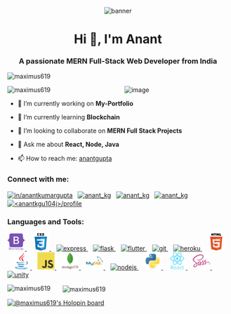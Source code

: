 <p align="center"><img
            src="https://camo.githubusercontent.com/f1c0fc76d120f760664938edd8e1818f9d407b03f8ce7d306e12094d8853b6a0/687474703a2f2f692e696d6775722e636f6d2f6337476d414a662e706e67"
            alt="banner" /></p>
<h1 align="center">Hi 👋, I'm Anant</h1>
<h3 align="center">A passionate MERN Full-Stack Web Developer from India</h3>

<p align="left"> <img src="https://komarev.com/ghpvc/?username=maximus619&label=Profile%20views&color=0e75b6&style=flat" alt="maximus619" /> </p>

<p align="left"><img src="https://github-profile-trophy.vercel.app/?username=maximus619" alt="maximus619" />&nbsp;&nbsp;&nbsp;&nbsp;&nbsp;&nbsp;&nbsp;&nbsp;&nbsp;&nbsp;&nbsp;&nbsp;&nbsp;&nbsp;&nbsp;&nbsp;&nbsp;&nbsp;&nbsp;
  <img src="https://icodejr.com/wp-content/uploads/2021/05/codingchild.svg" height="250" width="200" alt="image" style="max-width: 100%;margin-left: 90px; /></p>
                                                                                                                      <p align="left"></p>                                                            
                                                                                                                
   - 🔭 I’m currently working on **My-Portfolio**

   - 🌱 I’m currently learning **Blockchain**

   - 👯 I’m looking to collaborate on **MERN Full Stack Projects**

   - 💬 Ask me about **React, Node, Java**

   - 📫 How to reach me: [anantgupta](https://www.anantgupta.ml/)

<h3 align="left">Connect with me:</h3>
<p align="left">
<a href="https://linkedin.com/in/anantkumargupta" target="_blank"><img align="center" src="https://raw.githubusercontent.com/rahuldkjain/github-profile-readme-generator/master/src/images/icons/Social/linked-in-alt.svg" alt="in/anantkumargupta" height="30" width="40" /></a>&nbsp;&nbsp;
<a href="https://www.codechef.com/users/anant_kg" target="_blank"><img align="center" src="https://res.cloudinary.com/crunchbase-production/image/upload/c_lpad,f_auto,q_auto:eco,dpr_1/zruiknbedz8yqafxbazb" alt="anant_kg" height="40" width="40" /></a>&nbsp;&nbsp;
<a href="https://www.hackerrank.com/anant_kg" target="_blank"><img align="center" src="https://raw.githubusercontent.com/rahuldkjain/github-profile-readme-generator/master/src/images/icons/Social/hackerrank.svg" alt="anant_kg" height="30" width="40" /></a>&nbsp;&nbsp;
<a href="https://www.leetcode.com/anant_kg" target="_blank"><img align="center" src="https://raw.githubusercontent.com/rahuldkjain/github-profile-readme-generator/master/src/images/icons/Social/leet-code.svg" alt="anant_kg" height="30" width="40" /></a>&nbsp;&nbsp;
<a href="https://auth.geeksforgeeks.org/user/<anantkgu104j>/profile" target="_blank"><img align="center" src="https://raw.githubusercontent.com/rahuldkjain/github-profile-readme-generator/master/src/images/icons/Social/geeks-for-geeks.svg" alt="<anantkgu104j>/profile" height="30" width="40" /></a>
</p>

<h3 align="left">Languages and Tools:</h3>
<p align="left"> <a href="https://getbootstrap.com" target="_blank" rel="noreferrer"> <img src="https://raw.githubusercontent.com/devicons/devicon/master/icons/bootstrap/bootstrap-plain-wordmark.svg" alt="bootstrap" width="40" height="40"/> </a>&nbsp;&nbsp;
  <a href="https://www.w3schools.com/css/" target="_blank" rel="noreferrer"> <img src="https://raw.githubusercontent.com/devicons/devicon/master/icons/css3/css3-original-wordmark.svg" alt="css3" width="40" height="40"/> </a> &nbsp;&nbsp;
  <a href="https://expressjs.com" target="_blank" rel="noreferrer"> <img src="https://e7.pngegg.com/pngimages/212/722/png-clipart-web-development-express-js-javascript-software-framework-laravel-world-wide-web-purple-blue.png" alt="express" width="50" height="40"/> </a>&nbsp;&nbsp;
  <a href="https://flask.palletsprojects.com/" target="_blank" rel="noreferrer"> <img src="https://www.kindpng.com/picc/m/188-1882559_python-flask-hd-png-download.png" alt="flask" width="40" height="40"/> </a>&nbsp;&nbsp; 
  <a href="https://flutter.dev" target="_blank" rel="noreferrer"> <img src="https://www.vectorlogo.zone/logos/flutterio/flutterio-icon.svg" alt="flutter" width="40" height="40"/> </a>&nbsp;&nbsp;
  <a href="https://git-scm.com/" target="_blank" rel="noreferrer"> <img src="https://www.vectorlogo.zone/logos/git-scm/git-scm-icon.svg" alt="git" width="40" height="40"/> </a>
  &nbsp;&nbsp;
  <a href="https://heroku.com" target="_blank" rel="noreferrer"> <img src="https://www.vectorlogo.zone/logos/heroku/heroku-icon.svg" alt="heroku" width="40" height="40"/> </a> &nbsp;&nbsp;
  <a href="https://www.w3.org/html/" target="_blank" rel="noreferrer"> <img src="https://raw.githubusercontent.com/devicons/devicon/master/icons/html5/html5-original-wordmark.svg" alt="html5" width="40" height="40"/> </a> &nbsp;&nbsp;
  <a href="https://www.java.com" target="_blank" rel="noreferrer"> <img src="https://raw.githubusercontent.com/devicons/devicon/master/icons/java/java-original.svg" alt="java" width="40" height="40"/> </a> &nbsp;&nbsp;
  <a href="https://developer.mozilla.org/en-US/docs/Web/JavaScript" target="_blank" rel="noreferrer"> <img src="https://raw.githubusercontent.com/devicons/devicon/master/icons/javascript/javascript-original.svg" alt="javascript" width="40" height="40"/> </a>&nbsp;&nbsp; 
  <a href="https://www.mongodb.com/" target="_blank" rel="noreferrer"> <img src="https://raw.githubusercontent.com/devicons/devicon/master/icons/mongodb/mongodb-original-wordmark.svg" alt="mongodb" width="40" height="40"/> </a>&nbsp;&nbsp; 
  <a href="https://www.mysql.com/" target="_blank" rel="noreferrer"> <img src="https://raw.githubusercontent.com/devicons/devicon/master/icons/mysql/mysql-original-wordmark.svg" alt="mysql" width="40" height="40"/> </a>&nbsp;&nbsp;
  <a href="https://nodejs.org" target="_blank" rel="noreferrer"> <img src="https://icon-library.com/images/node-js-icon/node-js-icon-8.jpg" alt="nodejs" width="40" height="40"/> </a>&nbsp;&nbsp;
  <a href="https://www.python.org" target="_blank" rel="noreferrer"> <img src="https://raw.githubusercontent.com/devicons/devicon/master/icons/python/python-original.svg" alt="python" width="40" height="40"/> </a> &nbsp;&nbsp;
  <a href="https://reactjs.org/" target="_blank" rel="noreferrer"> <img src="https://raw.githubusercontent.com/devicons/devicon/master/icons/react/react-original-wordmark.svg" alt="react" width="40" height="40"/> </a> &nbsp;&nbsp;
  <a href="https://sass-lang.com" target="_blank" rel="noreferrer"> <img src="https://raw.githubusercontent.com/devicons/devicon/master/icons/sass/sass-original.svg" alt="sass" width="40" height="40"/> </a>&nbsp;&nbsp; 
  <a href="https://unity.com/" target="_blank" rel="noreferrer"> <img src="https://www.vectorlogo.zone/logos/unity3d/unity3d-icon.svg" alt="unity" width="40" height="40"/> </a> </p>

<p><img align="left" src="https://github-readme-stats.vercel.app/api/top-langs?username=maximus619&show_icons=true&locale=en&layout=compact" alt="maximus619" /></p>

<p>&nbsp;&nbsp;&nbsp;&nbsp;&nbsp;&nbsp;&nbsp;<img align="center" src="https://github-readme-stats.vercel.app/api?username=maximus619&show_icons=true&locale=en" alt="maximus619" /></p>

[![@maximus619's Holopin board](https://holopin.io/api/user/board?user=maximus619)](https://holopin.io/@maximus619)

